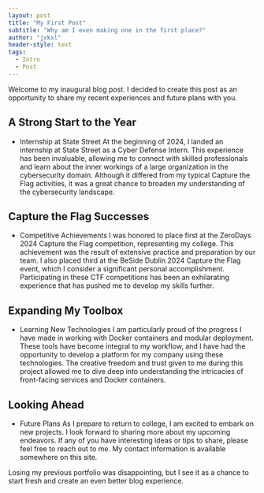 ```yaml
---
layout: post
title: "My First Post"
subtitle: "Why am I even making one in the first place?"
author: "jxkxl"
header-style: text
tags:
  - Intro
  - Post
---
```


Welcome to my inaugural blog post. I decided to create this post as an opportunity to share my recent experiences and future plans with you.

## A Strong Start to the Year
- Internship at State Street
At the beginning of 2024, I landed an internship at State Street as a Cyber Defense Intern. This experience has been invaluable, allowing me to connect with skilled professionals and learn about the inner workings of a large organization in the cybersecurity domain. Although it differed from my typical Capture the Flag activities, it was a great chance to broaden my understanding of the cybersecurity landscape.

## Capture the Flag Successes
-  Competitive Achievements
I was honored to place first at the ZeroDays 2024 Capture the Flag competition, representing my college. This achievement was the result of extensive practice and preparation by our team. I also placed third at the BeSide Dublin 2024 Capture the Flag event, which I consider a significant personal accomplishment. Participating in these CTF competitions has been an exhilarating experience that has pushed me to develop my skills further.

## Expanding My Toolbox
- Learning New Technologies
I am particularly proud of the progress I have made in working with Docker containers and modular deployment. These tools have become integral to my workflow, and I have had the opportunity to develop a platform for my company using these technologies. The creative freedom and trust given to me during this project allowed me to dive deep into understanding the intricacies of front-facing services and Docker containers.

## Looking Ahead
- Future Plans
As I prepare to return to college, I am excited to embark on new projects. I look forward to sharing more about my upcoming endeavors. If any of you have interesting ideas or tips to share, please feel free to reach out to me. My contact information is available somewhere on this site.

Losing my previous portfolio was disappointing, but I see it as a chance to start fresh and create an even better blog experience.